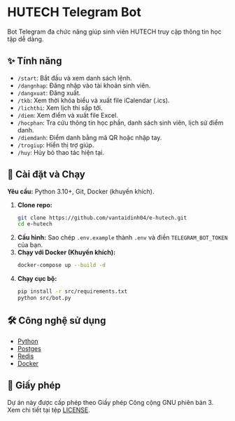 # HUTECH Telegram Bot

Bot Telegram đa chức năng giúp sinh viên HUTECH truy cập thông tin học tập dễ dàng.

## ✨ Tính năng

-   `/start`: Bắt đầu và xem danh sách lệnh.
-   `/dangnhap`: Đăng nhập vào tài khoản sinh viên.
-   `/dangxuat`: Đăng xuất.
-   `/tkb`: Xem thời khóa biểu và xuất file iCalendar (.ics).
-   `/lichthi`: Xem lịch thi sắp tới.
-   `/diem`: Xem điểm và xuất file Excel.
-   `/hocphan`: Tra cứu thông tin học phần, danh sách sinh viên, lịch sử điểm danh.
-   `/diemdanh`: Điểm danh bằng mã QR hoặc nhập tay.
-   `/trogiup`: Hiển thị trợ giúp.
-   `/huy`: Hủy bỏ thao tác hiện tại.

## 🚀 Cài đặt và Chạy

**Yêu cầu:** Python 3.10+, Git, Docker (khuyến khích).

1.  **Clone repo:**
    ```bash
    git clone https://github.com/vantaidinh04/e-hutech.git
    cd e-hutech
    ```
2.  **Cấu hình:** Sao chép `.env.example` thành `.env` và điền `TELEGRAM_BOT_TOKEN` của bạn.
3.  **Chạy với Docker (Khuyến khích):**
    ```bash
    docker-compose up --build -d
    ```
4.  **Chạy cục bộ:**
    ```bash
    pip install -r src/requirements.txt
    python src/bot.py
    ```

## 🛠️ Công nghệ sử dụng

-   [Python](https://www.python.org/)
-   [Postges](https://www.postgresql.org/)
-   [Redis](https://redis.io/)
-   [Docker](https://www.docker.com/)

## 📝 Giấy phép

Dự án này được cấp phép theo Giấy phép Công cộng GNU phiên bản 3. Xem chi tiết tại tệp [LICENSE](LICENSE).
